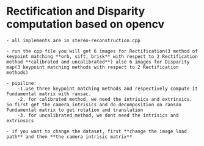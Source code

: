 # Rectification and Disparity computation based on opencv 

    - all implements are in stereo-reconstruction.cpp

    - run the cpp file you will get 6 images for Rectification(3 method of keypoint matching **orb, sift, brisk** with respect to 2 Rectification method **calibrated and uncalibrated**) also 6 images for Disparity map(3 keypoint matching methods with respect to 2 Rectification methods)

    - pipiline: 
        -1.use three keypoint matching methods and respectively compute it Fundamental matrix with ransac.
        -2. for calibrated method, we need the intrisics and extrinsics. So first get the camera intrisics and do decomposition on ransan Fundamental matrix to get rotation and translation
        -3. for uncalibrated method, we dont need the intrisics and extrinsics

    - if you want to change the dataset, first **change the image load path** and then **the camera intrisic matrix**


